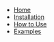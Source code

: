 - [Home](index.md)
- [Installation](installation.md)
- [How to Use](how_to_use.md)
- [Examples](examples.md)